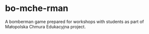 # bo-mche-rman
A bomberman game prepared for workshops with students as part of Małopolska Chmura Edukacyjna project.
